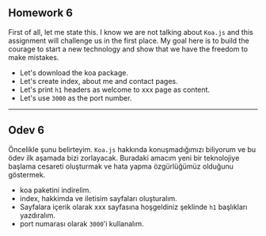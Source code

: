 ## Homework 6

First of all, let me state this. I know we are not talking about `Koa.js` and this assignment will challenge us in the first place. My goal here is to build the courage to start a new technology and show that we have the freedom to make mistakes.

- Let's download the koa package.
- Let's create index, about me and contact pages.
- Let's print `h1` headers as welcome to xxx page as content.
- Let's use `3000` as the port number.

<hr>

## Odev 6

Öncelikle şunu belirteyim. `Koa.js` hakkında konuşmadığımızı biliyorum ve bu ödev ilk aşamada bizi zorlayacak. Buradaki amacım yeni bir teknolojiye başlama cesareti oluşturmak ve hata yapma özgürlüğümüz olduğunu göstermek.

- koa paketini indirelim.
- index, hakkimda ve iletisim sayfaları oluşturalım.
- Sayfalara içerik olarak xxx sayfasına hoşgeldiniz şeklinde `h1` başlıkları yazdıralım.
- port numarası olarak `3000`'i kullanalım.
